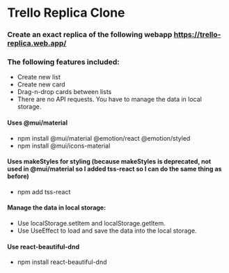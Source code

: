# Trello Replica Clone

### Create an exact replica of the following webapp https://trello-replica.web.app/
### The following features included:
- Create new list
- Create new card
- Drag-n-drop cards between lists
- There are no API requests. You have to manage the data in local storage.

#### Uses @mui/material
- npm install @mui/material @emotion/react @emotion/styled
- npm install @mui/icons-material

#### Uses makeStyles for styling (because makeStyles is deprecated, not used in @mui/material so I added tss-react so I can do the same thing as before)
- npm add tss-react

#### Manage the data in local storage:
- Use localStorage.setItem and localStorage.getItem.
- Use UseEffect to load and save the data into the local storage.

#### Use react-beautiful-dnd
- npm install react-beautiful-dnd
